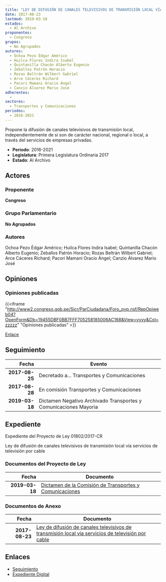```yaml
---
title: "LEY DE DIFUSIÓN DE CANALES TELEVISIVOS DE TRANSMISIÓN LOCAL VÍA SERVICIOS DE TELEVISIÓN POR CABLE"
date: 2017-08-23
lastmod: 2019-03-18
estados: 
  - Al Archivo
proponentes: 
  - Congreso
grupos: 
  - No Agrupados
autores: 
  - Ochoa Pezo Édgar Américo
  - Huilca Flores Indira Isabel
  - Quintanilla Chacón Alberto Eugenio
  - Zeballos Patrón Horacio
  - Rozas Beltrán Wilbert Gabriel
  - Arce Cáceres Richard
  - Pacori Mamani Oracio Ángel
  - Canzio Álvarez Mario José
adherentes: 
  - 
sectores: 
  - Transportes y Comunicaciones
periodos: 
  - 2016-2021
---
```


Propone la difusión de canales televisivos de transmisión local, independientemente de si son de carácter nacional, regional o local, a través del servicios de empresas privadas.

- **Periodo**: 2016-2021
- **Legislatura**: Primera Legislatura Ordinaria 2017
- **Estado**: Al Archivo

## Actores

### Proponente

**Congreso**

### Grupo Parlamentario

**No Agrupados**

### Autores

Ochoa Pezo Édgar Américo; Huilca Flores Indira Isabel; Quintanilla Chacón Alberto Eugenio; Zeballos Patrón Horacio; Rozas Beltrán Wilbert Gabriel; Arce Cáceres Richard; Pacori Mamani Oracio Ángel; Canzio Álvarez Mario José


## Opiniones

### Opiniones publicadas

{{<iframe "http://www2.congreso.gob.pe/Sicr/ParCiudadana/Foro_pvp.nsf/RepOpiweb04?OpenForm&Db=19455DBF0BB7FFF705258185006AC168&View=yyyy&Col=zzzzz" "Opiniones publicadas" >}}

[Enlace](http://www2.congreso.gob.pe/Sicr/ParCiudadana/Foro_pvp.nsf/RepOpiweb04?OpenForm&Db=19455DBF0BB7FFF705258185006AC168&View=yyyy&Col=zzzzz)

## Seguimiento

| Fecha | Evento |
|------:|--------|
| **2017-08-25** | Decretado a... Transportes y Comunicaciones|
| **2017-08-28** | En comisión Transportes y Comunicaciones|
| **2019-03-18** | Dictamen Negativo Archivado Transportes y Comunicaciones Mayoria|


## Expediente

Expediente del Proyecto de Ley 01802/2017-CR

Ley de difusión de canales televisivos de transmisión local vía servicios de televisión por cable


### Documentos del Proyecto de Ley

| Fecha | Documento |
|------:|--------|
| **2019-03-18** | [Dictamen de la Comisión de Transportes y Comunicaciones](http://www.leyes.congreso.gob.pe/Documentos/2016_2021/Dictamenes/Proyectos_de_Ley/01802DC23MAY20190318.pdf) |

### Documentos de Anexo

| Fecha | Documento |
|------:|--------|
| **2017-08-23** | [Ley de difusión de canales televisivos de transmisión local vía servicios de televisión por cable](http://www.leyes.congreso.gob.pe/Documentos/2016_2021/Proyectos_de_Ley_y_de_Resoluciones_Legislativas/PL0180220170823..pdf) |

## Enlaces 

- [Seguimiento](http://www2.congreso.gob.pehttp://www2.congreso.gob.pe/Sicr/TraDocEstProc/CLProLey2016.nsf/f7fff46988ca05b1052578e100829cc7/06367a38603af7f805258185005b27ca?OpenDocument)
- [Expediente Digital](http://www2.congreso.gob.pehttp://www2.congreso.gob.pe/Sicr/TraDocEstProc/CLProLey2016.nsf/f7fff46988ca05b1052578e100829cc7/06367a38603af7f805258185005b27ca?OpenDocument&Click=05257FB7005EB655.eb71d0cf91d8294e05256cdf006b5706/$Body/0.1C6C)
